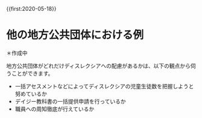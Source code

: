 {{first:2020-05-18}}
# 他の地方公共団体における例
＊作成中

地方公共団体がどれだけディスレクシアへの配慮があるかは、以下の観点から伺うことができます。
- 一括アセスメントなどによってディスレクシアの児童生徒数を把握しようと努めているか
- デイジー教科書の一括提供申請を行っているか
- 職員への周知徹底が行えているか


